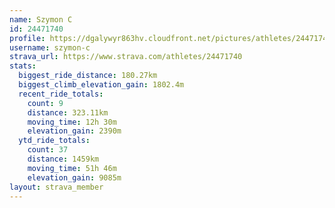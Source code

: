 ```yaml
---
name: Szymon C
id: 24471740
profile: https://dgalywyr863hv.cloudfront.net/pictures/athletes/24471740/7213253/3/large.jpg
username: szymon-c
strava_url: https://www.strava.com/athletes/24471740
stats:
  biggest_ride_distance: 180.27km
  biggest_climb_elevation_gain: 1802.4m
  recent_ride_totals:
    count: 9
    distance: 323.11km
    moving_time: 12h 30m
    elevation_gain: 2390m
  ytd_ride_totals:
    count: 37
    distance: 1459km
    moving_time: 51h 46m
    elevation_gain: 9085m
layout: strava_member
--- 
```

